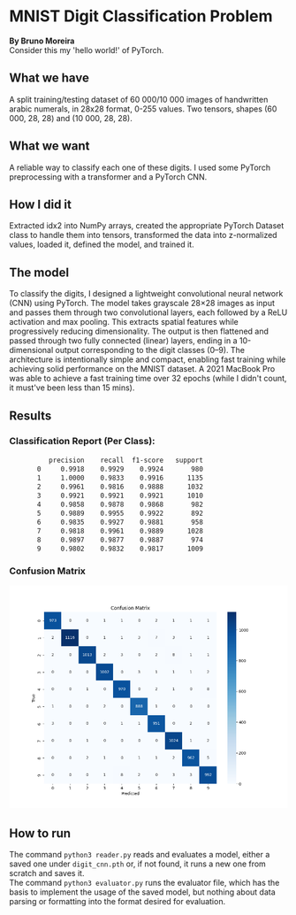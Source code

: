 # MNIST Digit Classification Problem
**By Bruno Moreira**<br>
Consider this my 'hello world!' of PyTorch.

## What we have
A split training/testing dataset of 60 000/10 000 images of handwritten arabic numerals, in 28x28 format, 0-255 values. Two tensors, shapes (60 000, 28, 28) and (10 000, 28, 28). 

## What we want
A reliable way to classify each one of these digits. I used some PyTorch preprocessing with a transformer and a PyTorch CNN.

## How I did it
Extracted idx2 into NumPy arrays, created the appropriate PyTorch Dataset class to handle them into tensors, transformed the data into z-normalized values, loaded it, defined the model, and trained it. 

## The model
To classify the digits, I designed a lightweight convolutional neural network (CNN) using PyTorch. The model takes grayscale 28×28 images as input and passes them through two convolutional layers, each followed by a ReLU activation and max pooling. This extracts spatial features while progressively reducing dimensionality. The output is then flattened and passed through two fully connected (linear) layers, ending in a 10-dimensional output corresponding to the digit classes (0–9). The architecture is intentionally simple and compact, enabling fast training while achieving solid performance on the MNIST dataset. A 2021 MacBook Pro was able to achieve a fast training time over 32 epochs (while I didn't count, it must've been less than 15 mins).

## Results
### Classification Report (Per Class):

              precision    recall  f1-score   support
           0     0.9918    0.9929    0.9924       980
           1     1.0000    0.9833    0.9916      1135
           2     0.9961    0.9816    0.9888      1032
           3     0.9921    0.9921    0.9921      1010
           4     0.9858    0.9878    0.9868       982
           5     0.9889    0.9955    0.9922       892
           6     0.9835    0.9927    0.9881       958
           7     0.9818    0.9961    0.9889      1028
           8     0.9897    0.9877    0.9887       974
           9     0.9802    0.9832    0.9817      1009

### Confusion Matrix
![Confusion Matrix](confusion_matrix.png)


## How to run
The command `python3 reader.py` reads and evaluates a model, either a saved one under `digit_cnn.pth` or, if not found, it runs a new one from scratch and saves it.<br>
The command `python3 evaluator.py` runs the evaluator file, which has the basis to implement the usage of the saved model, but nothing about data parsing or formatting into the format desired for evaluation.
